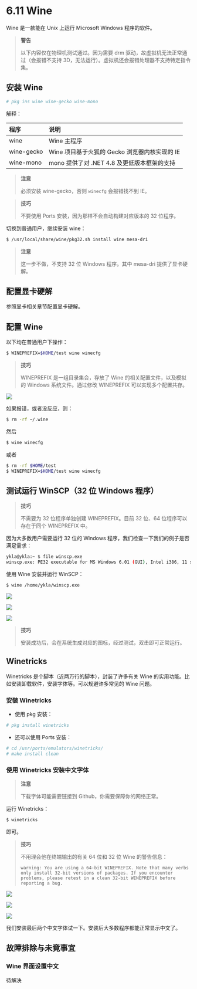 # 6.11 Wine

Wine 是一款能在 Unix 上运行 Microsoft Windows 程序的软件。

>**警告**
>
>以下内容仅在物理机测试通过。因为需要 drm 驱动，故虚拟机无法正常通过（会报错不支持 3D，无法运行）。虚拟机还会报错处理器不支持特定指令集。

## 安装 Wine


```sh
# pkg ins wine wine-gecko wine-mono
```

解释：

|程序 | 说明|
|:---|:---|
|wine|Wine 主程序|
|wine-gecko|Wine 项目基于火狐的 Gecko 浏览器内核实现的 IE |
|wine-mono|mono 提供了对 .NET 4.8 及更低版本框架的支持|

>**注意**
>
>必须安装 wine-gecko，否则 `winecfg` 会报错找不到 IE。

>**技巧**
>
>不要使用 Ports 安装，因为那样不会自动构建对应版本的 32 位程序。

切换到普通用户，继续安装 wine：

```sh
$ /usr/local/share/wine/pkg32.sh install wine mesa-dri
```

>**注意**
>
>这一步不做，不支持 32 位 Windows 程序。其中 mesa-dri 提供了显卡硬解。

## 配置显卡硬解

参照显卡相关章节配置显卡硬解。

## 配置 Wine

以下均在普通用户下操作：

```sh
$ WINEPREFIX=$HOME/test wine winecfg
```

>**技巧**
>
>WINEPREFIX 是一组目录集合，存放了 Wine 的相关配置文件，以及模拟的 Windows 系统文件。通过修改 WINEPREFIX 可以实现多个配置共存。

![](../.gitbook/assets/wine1.png)

如果报错，或者没反应，则：

```sh
$ rm -rf ~/.wine
```

然后

```sh
$ wine winecfg
```

或者

```sh
$ rm -rf $HOME/test
$ WINEPREFIX=$HOME/test wine winecfg
```

## 测试运行 WinSCP（32 位 Windows 程序）

>**技巧**
>
>不需要为 32 位程序单独创建 WINEPREFIX。目前 32 位、64 位程序可以存在于同个 WINEPREFIX 中。

因为大多数用户需要运行 32 位的 Windows 程序，我们检查一下我们的例子是否满足需求：

```sh
ykla@ykla:~ $ file winscp.exe
winscp.exe: PE32 executable for MS Windows 6.01 (GUI), Intel i386, 11 sections
```

使用 Wine 安装并运行 WinSCP：

```sh
$ wine /home/ykla/winscp.exe
```

![](../.gitbook/assets/wine2.png)

![](../.gitbook/assets/wine4.png)

![](../.gitbook/assets/wine3.png)

>**技巧**
>
>安装成功后，会在系统生成对应的图标，经过测试，双击即可正常运行。

## Winetricks 

Winetricks 是个脚本（近两万行的脚本），封装了许多有关 Wine 的实用功能。比如安装卸载软件，安装字体等。可以规避许多常见的 Wine 问题。

### 安装 Winetricks

- 使用 pkg 安装：

```sh
# pkg install winetricks
```

- 还可以使用 Ports 安装：

```sh
# cd /usr/ports/emulators/winetricks/
# make install clean
```

### 使用 Winetricks 安装中文字体

>**注意**
>
>下载字体可能需要链接到 Github，你需要保障你的网络正常。


运行 Winetricks：

```sh
$ winetricks
```

即可。

>**技巧**
>
>不用理会他在终端输出的有关 64 位和 32 位 Wine 的警告信息：
>
>`warning: You are using a 64-bit WINEPREFIX. Note that many verbs only install 32-bit versions of packages. If you encounter problems, please retest in a clean 32-bit WINEPREFIX before reporting a bug.`


![](../.gitbook/assets/winetricks1.png)

![](../.gitbook/assets/winetricks2.png)

![](../.gitbook/assets/winetricks3.png)

我们安装最后两个中文字体试一下。安装后大多数程序都能正常显示中文了。

## 故障排除与未竟事宜

### Wine 界面设置中文

待解决


